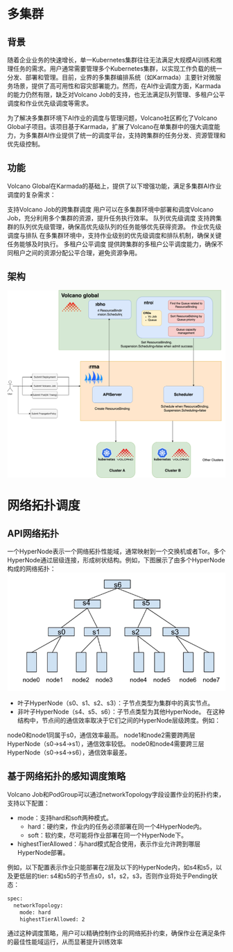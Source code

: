 # 多集群
## 背景
随着企业业务的快速增长，单一Kubernetes集群往往无法满足大规模AI训练和推理任务的需求。用户通常需要管理多个Kubernetes集群，以实现工作负载的统一分发、部署和管理。目前，业界的多集群编排系统（如Karmada）主要针对微服务场景，提供了高可用性和容灾部署能力。然而，在AI作业调度方面，Karmada的能力仍然有限，缺乏对Volcano Job的支持，也无法满足队列管理、多租户公平调度和作业优先级调度等需求。

为了解决多集群环境下AI作业的调度与管理问题，Volcano社区孵化了Volcano Global子项目。该项目基于Karmada，扩展了Volcano在单集群中的强大调度能力，为多集群AI作业提供了统一的调度平台，支持跨集群的任务分发、资源管理和优先级控制。

## 功能
Volcano Global在Karmada的基础上，提供了以下增强功能，满足多集群AI作业调度的复杂需求：

支持Volcano Job的跨集群调度 用户可以在多集群环境中部署和调度Volcano Job，充分利用多个集群的资源，提升任务执行效率。
队列优先级调度 支持跨集群的队列优先级管理，确保高优先级队列的任务能够优先获得资源。
作业优先级调度与排队 在多集群环境中，支持作业级别的优先级调度和排队机制，确保关键任务能够及时执行。
多租户公平调度 提供跨集群的多租户公平调度能力，确保不同租户之间的资源分配公平合理，避免资源争用。

## 架构
![volcano-global-desgin](./images/volcano_global_design.svg)

# 网络拓扑调度
## API网络拓扑
一个HyperNode表示一个网络拓扑性能域，通常映射到一个交换机或者Tor。多个HyperNode通过层级连接，形成树状结构。例如，下图展示了由多个HyperNode构成的网络拓扑：
![hypernode-example](./images/hypernode-example.png)
- 叶子HyperNode（s0、s1、s2、s3）：子节点类型为集群中的真实节点。
- 非叶子HyperNode（s4、s5、s6）：子节点类型为其他HyperNode。
在这种结构中，节点间的通信效率取决于它们之间的HyperNode层级跨度。例如：

node0和node1同属于s0，通信效率最高。
node1和node2需要跨两层HyperNode（s0→s4→s1），通信效率较低。
node0和node4需要跨三层HyperNode（s0→s4→s6），通信效率最差。

## 基于网络拓扑的感知调度策略
Volcano Job和PodGroup可以通过networkTopology字段设置作业的拓扑约束，支持以下配置：
- mode：支持hard和soft两种模式。
  - hard：硬约束，作业内的任务必须部署在同一个4HyperNode内。
  - soft：软约束，尽可能将作业部署在同一个HyperNode下。
- highestTierAllowed：与hard模式配合使用，表示作业允许跨到哪层HyperNode部署。

例如，以下配置表示作业只能部署在2层及以下的HyperNode内，如s4和s5，以及更低层的tier: s4和s5的子节点s0，s1，s2，s3，否则作业将处于Pending状态：
```
spec:
  networkTopology:
    mode: hard
    highestTierAllowed: 2
```
通过这种调度策略，用户可以精确控制作业的网络拓扑约束，确保作业在满足条件的最佳性能域运行，从而显著提升训练效率